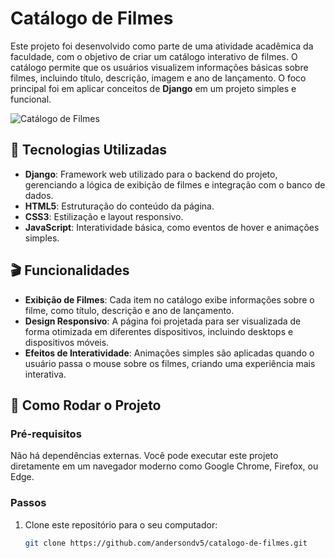 # Catálogo de Filmes

Este projeto foi desenvolvido como parte de uma atividade acadêmica da faculdade, com o objetivo de criar um catálogo interativo de filmes. O catálogo permite que os usuários visualizem informações básicas sobre filmes, incluindo título, descrição, imagem e ano de lançamento. O foco principal foi em aplicar conceitos de **Django** em um projeto simples e funcional.

![Catálogo de Filmes](https://github.com/user-attachments/assets/34904d75-e126-436c-90f5-9bcda4efa9ef)

## 🚀 Tecnologias Utilizadas

- **Django**: Framework web utilizado para o backend do projeto, gerenciando a lógica de exibição de filmes e integração com o banco de dados.
- **HTML5**: Estruturação do conteúdo da página.
- **CSS3**: Estilização e layout responsivo.
- **JavaScript**: Interatividade básica, como eventos de hover e animações simples.

## 🎬 Funcionalidades

- **Exibição de Filmes**: Cada item no catálogo exibe informações sobre o filme, como título, descrição e ano de lançamento.
- **Design Responsivo**: A página foi projetada para ser visualizada de forma otimizada em diferentes dispositivos, incluindo desktops e dispositivos móveis.
- **Efeitos de Interatividade**: Animações simples são aplicadas quando o usuário passa o mouse sobre os filmes, criando uma experiência mais interativa.

## 🔧 Como Rodar o Projeto

### Pré-requisitos

Não há dependências externas. Você pode executar este projeto diretamente em um navegador moderno como Google Chrome, Firefox, ou Edge.

### Passos

1. Clone este repositório para o seu computador:
   ```bash
   git clone https://github.com/andersondv5/catalogo-de-filmes.git


